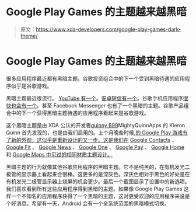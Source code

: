 # Google Play Games 的主题越来越黑暗

> 原文：<https://www.xda-developers.com/google-play-games-dark-theme/>

# Google Play Games 的主题越来越黑暗

很多应用程序最近都有黑暗主题。谷歌投资组合中的下一个受到黑暗待遇的应用程序似乎是谷歌游戏。

黑暗主题最近很流行。 [YouTube 有一个](https://www.xda-developers.com/youtube-dark-mode-android-roll-out/)。[安卓短信有一个](https://www.xda-developers.com/android-messages-redesign-dark-mode/)。谷歌手机应用程序[很快也会有一个](https://www.xda-developers.com/google-phone-app-dark-theme/)。甚至 Facebook Messenger 也有了一个黑暗的主题。谷歌产品组合中的下一个获得黑暗主题待遇的应用程序看起来是谷歌游戏。

这个黑暗主题是由 XDA 公认的开发者[quinny 899](https://forum.xda-developers.com/member.php?u=3563640)MightyQuinnApps 的 Kieron Quinn 首先发现的，也是由我们启用的。上个月晚些时候,[的 Google Play 游戏有了新的外观，这似乎是重新设计的又一步。这是我们在](https://www.xda-developers.com/google-play-games-new-leaderboard-design/) [Google Contacts](https://www.xda-developers.com/google-contacts-3-0-material-design-theme/) 、 [Google Fit](https://www.xda-developers.com/google-fit-redesign-achievements/) 、 [Google News](https://www.xda-developers.com/google-news-revamped-machine-learning/) 、 [Google One](https://www.xda-developers.com/google-one-cloud-subscription-available/) 、 [Google Pay](https://www.xda-developers.com/google-google-pay-android-pay-google-wallet-unified-brand/) 、 [Google Home](https://www.xda-developers.com/google-home-app-redesign-material-theme/) 和 [Google Maps 中见过的相同材质主题设计。](https://www.xda-developers.com/google-maps-updated-material-design-rolling-out/)

黑暗主题的行为就像其他谷歌应用程序的黑暗主题。它不是纯黑的，在有机发光二极管的显示器上看起来会很棒。这更多的是深灰色。深灰色相对于黑色的好处是在有机发光二极管显示器上烧屏的机会更少。最后一个截图显示了设置中的新选项。我们喜欢看到所有这些应用程序得到黑暗的主题。如果像 Google Play Games 这样一个不知名的应用程序获得了一个黑暗的主题，这对更受欢迎的应用程序来说是个好消息。希望有一天，Android 会有一个全系统范围的黑暗模式切换。
